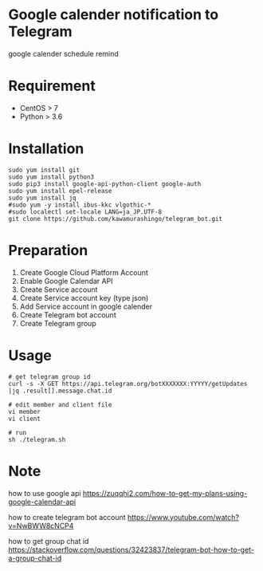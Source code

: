 # Google calender notification to Telegram
google calender schedule remind

# Requirement
* CentOS > 7
* Python > 3.6

# Installation
```
sudo yum install git
sudo yum install python3
sudo pip3 install google-api-python-client google-auth
sudo yum install epel-release
sudo yum install jq
#sudo yum -y install ibus-kkc vlgothic-* 
#sudo localectl set-locale LANG=ja_JP.UTF-8
git clone https://github.com/kawamurashingo/telegram_bot.git
```

# Preparation
1. Create Google Cloud Platform Account
2. Enable Google Calendar API
3. Create Service account
4. Create Service account key (type json)
5. Add Service account in google calender
6. Create Telegram bot account
7. Create Telegram group

# Usage
```
# get telegram group id
curl -s -X GET https://api.telegram.org/botXXXXXXX:YYYYY/getUpdates |jq .result[].message.chat.id

# edit member and client file
vi member
vi client

# run
sh ./telegram.sh
```

# Note
how to use google api 
https://zuqqhi2.com/how-to-get-my-plans-using-google-calendar-api

how to create telegram bot account
https://www.youtube.com/watch?v=NwBWW8cNCP4

how to get group chat id
https://stackoverflow.com/questions/32423837/telegram-bot-how-to-get-a-group-chat-id
